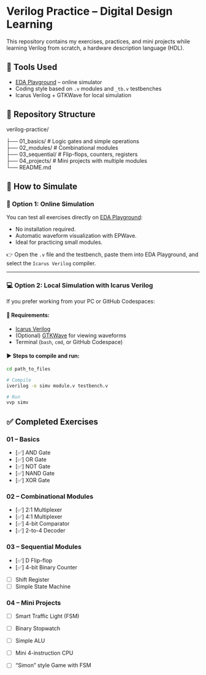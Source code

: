 # Verilog Practice – Digital Design Learning

This repository contains my exercises, practices, and mini projects while learning Verilog from scratch, a hardware description language (HDL).

## 🔧 Tools Used

- [EDA Playground](https://www.edaplayground.com/) – online simulator  
- Coding style based on `.v` modules and `_tb.v` testbenches  
- Icarus Verilog + GTKWave for local simulation

## 📁 Repository Structure  
verilog-practice/

├── 01_basics/   # Logic gates and simple operations  
├── 02_modules/  # Combinational modules  
├── 03_sequential/ # Flip-flops, counters, registers  
├── 04_projects/ # Mini projects with multiple modules  
└── README.md

## 🧪 How to Simulate

### 🧠 Option 1: Online Simulation

You can test all exercises directly on [EDA Playground](https://www.edaplayground.com/):

- No installation required.  
- Automatic waveform visualization with EPWave.  
- Ideal for practicing small modules.

👉 Open the `.v` file and the testbench, paste them into EDA Playground, and select the `Icarus Verilog` compiler.

---

### 💻 Option 2: Local Simulation with Icarus Verilog

If you prefer working from your PC or GitHub Codespaces:

#### 🧰 Requirements:
- [Icarus Verilog](https://bleyer.org/icarus/)  
- (Optional) [GTKWave](https://gtkwave.sourceforge.net/) for viewing waveforms  
- Terminal (`bash`, `cmd`, or GitHub Codespace)

#### ▶️ Steps to compile and run:

```bash
cd path_to_files

# Compile
iverilog -o simv module.v testbench.v

# Run
vvp simv
```
## ✅ Completed Exercises

### 01 – Basics
- [✅] AND Gate
- [✅] OR Gate
- [✅] NOT Gate
- [✅] NAND Gate
- [✅] XOR Gate

### 02 – Combinational Modules
- [✅] 2:1 Multiplexer
- [✅] 4:1 Multiplexer
- [✅] 4-bit Comparator
- [✅] 2-to-4 Decoder

### 03 – Sequential Modules
- [✅] D Flip-flop
- [✅] 4-bit Binary Counter
- [ ] Shift Register
- [ ] Simple State Machine

### 04 – Mini Projects
- [ ] Smart Traffic Light (FSM)
- [ ] Binary Stopwatch
- [ ] Simple ALU
- [ ] Mini 4-instruction CPU
- [ ] “Simon” style Game with FSM

